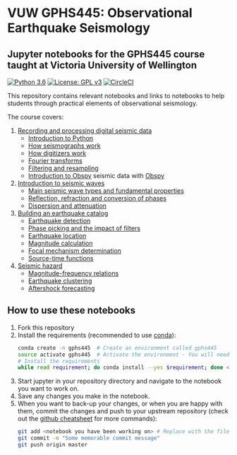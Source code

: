 # VUW GPHS445: Observational Earthquake Seismology
## Jupyter notebooks for the GPHS445 course taught at Victoria University of Wellington

[![Python 3.6](https://img.shields.io/badge/python-3.6-blue.svg)](https://www.python.org/downloads/release/python-360/)
[![License: GPL v3](https://img.shields.io/badge/License-GPLv3-blue.svg)](https://www.gnu.org/licenses/gpl-3.0)
[![CircleCI](https://circleci.com/gh/calum-chamberlain/GPHS445_notebooks.svg?style=svg&circle-token=1a58ff80d0b826d24bf8b733e205775e545d9bee)](https://circleci.com/gh/calum-chamberlain/GPHS445_notebooks)

This repository contains relevant notebooks and links to notebooks to help students
through practical elements of observational seismology.

The course covers:
1. [Recording and processing digital seismic data](1_Processing_and_recording/README.md)
    - [Introduction to Python](1_Processing_and_recording/0_Python.ipynb)
    - [How seismographs work](1_Processing_and_recording/1_Seismographs.ipynb)
    - [How digitizers work](1_Processing_and_recording/2_Digitizers.ipynb)
    - [Fourier transforms](1_Processing_and_recording/3_Fourier_Transforms.ipynb)
    - [Filtering and resampling](1_Processing_and_recording/4_Filtering_Resampling.ipynb)
    - [Introduction to Obspy](1_Processing_and_recording/5_Intro_To_Obspy.ipynb) seismic data with [Obspy](http://docs.obspy.org/)
2. [Introduction to seismic waves](2_Seismic_waves/README.md)
    - [Main seismic wave types and fundamental properties](2_Seismic_waves/1_Seismic_Waves.ipynb)
    - [Reflection, refraction and conversion of phases](2_Seismic_waves/2_Transmission.ipynb)
    - [Dispersion and attenuation](2_Seismic_waves/3_Dispersion_and_Attenuation.ipynb)
3. [Building an earthquake catalog](3_Building_a_catalog/README.md)
    - [Earthquake detection](3_Building_a_catalog/1_Earthquake_Detection.ipynb)
    - [Phase picking and the impact of filters](3_Building_a_catalog/2_Phase_Picking.ipynb)
    - [Earthquake location](3_Building_a_catalog/3_Earthquake_Location.ipynb)
    - [Magnitude calculation](3_Building_a_catalog/4_Magnitudes.ipynb)
    - [Focal mechanism determination](3_Building_a_catalog/5_Focal_Mechanisms.ipynb)
    - [Source-time functions](3_Building_a_catalog/6_Source_Time_Functions.ipynb)
4. [Seismic hazard](4_Hazard/README.md)
    - [Magnitude-frequency relations](4_Hazard/1_Magnitude_Frequency.ipynb)
    - [Earthquake clustering](4_Hazard/2_Earthquake_Clustering.ipynb)
    - [Aftershock forecasting](4_Hazard/3_Aftershock_Forecasting.ipynb)
    
    
## How to use these notebooks
1. Fork this repository
2. Install the requirements (recommended to use [conda](https://conda.io/projects/conda/en/latest/user-guide/install/index.html#id2)):
    ```bash
    conda create -n gphs445  # Create an environment called gphs445
    source activate gphs445  # Activate the environment - You will need to do this everytime you use the notebooks
    # Install the requirements
    while read requirement; do conda install --yes $requirement; done < requirements.txt
    ```
3. Start jupyter in your repository directory and navigate to the notebook you 
   want to work on.
4. Save any changes you make in the notebook.
5. When you want to back-up your changes, or when you are happy with them, commit the
   changes and push to your upstream repository 
   (check out the [github cheatsheet](https://services.github.com/on-demand/downloads/github-git-cheat-sheet.pdf) for more commands):
   ```bash
   git add <notebook you have been working on> # Replace with the filename you were working on
   git commit -m "Some memorable commit message"
   git push origin master
   ```

